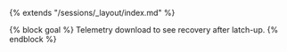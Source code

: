 {% extends "/sessions/_layout/index.md" %}

{% block goal %}
Telemetry download to see recovery after latch-up.
{% endblock %}
